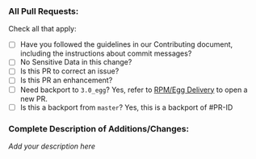 ### All Pull Requests:

Check all that apply:

* [ ] Have you followed the guidelines in our Contributing document, including the instructions about commit messages?
* [ ] No Sensitive Data in this change?
* [ ] Is this PR to correct an issue?
* [ ] Is this PR an enhancement?
* [ ] Need backport to `3.0_egg`? Yes, refer to [RPM/Egg Delivery](https://github.com/RedHatInsights/insights-core/blob/master/CONTRIBUTING.md#rpmegg-delivery) to open a new PR.
* [ ] Is this a backport from `master`? Yes, this is a backport of #PR-ID
<!--
Replace the "PR-ID", if this PR needs to be backported from the master branch.
-->

### Complete Description of Additions/Changes:

<!--
Provide complete details of the issue or enhancement. You may link to existing open publicly-accessible issues or enhancement requests that provide these details.

Please do not include links to any websites that are not publicly accessible. You may include non-link reference numbers to help you and your team identify non-public references.

This information is necessary before your PR can be reviewed.

You may remove this comment.
-->
*Add your description here*
